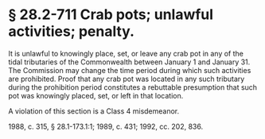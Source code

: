 # § 28.2-711 Crab pots; unlawful activities; penalty.

<p>It is unlawful to knowingly place, set, or leave any crab pot in any of the tidal tributaries of the Commonwealth between January 1 and January 31. The Commission may change the time period during which such activities are prohibited. Proof that any crab pot was located in any such tributary during the prohibition period constitutes a rebuttable presumption that such pot was knowingly placed, set, or left in that location.</p><p>A violation of this section is a Class 4 misdemeanor.</p><p>1988, c. 315, § 28.1-173.1:1; 1989, c. 431; 1992, cc. 202, 836.</p>